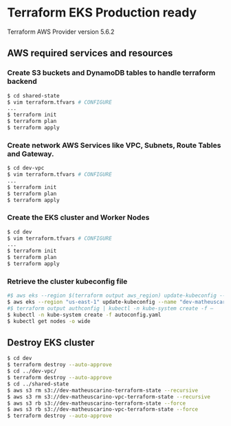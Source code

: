 # Terraform EKS Production ready

Terraform AWS Provider version 5.6.2

## AWS required services and resources

### Create S3 buckets and DynamoDB tables to handle terraform backend

```bash
$ cd shared-state
$ vim terraform.tfvars # CONFIGURE
...
$ terraform init
$ terraform plan
$ terraform apply
```

### Create network AWS Services like VPC, Subnets, Route Tables and Gateway.

```bash
$ cd dev-vpc
$ vim terraform.tfvars # CONFIGURE
...
$ terraform init
$ terraform plan
$ terraform apply
```

### Create the EKS cluster and Worker Nodes

```bash
$ cd dev
$ vim terraform.tfvars # CONFIGURE
...
$ terraform init
$ terraform plan
$ terraform apply
```

### Retrieve the cluster kubeconfig file

```bash
#$ aws eks --region $(terraform output aws_region) update-kubeconfig --name $(terraform output cluster_full_name)
$ aws eks --region "us-east-1" update-kubeconfig --name "dev-matheuscarino-default"
#$ terraform output authconfig | kubectl -n kube-system create -f –
$ kubectl -n kube-system create -f autoconfig.yaml
$ kubectl get nodes -o wide
```

## Destroy EKS cluster

```bash
$ cd dev
$ terraform destroy --auto-approve
$ cd ../dev-vpc/
$ terraform destroy --auto-approve
$ cd ../shared-state
$ aws s3 rm s3://dev-matheuscarino-terraform-state --recursive
$ aws s3 rm s3://dev-matheuscarino-vpc-terraform-state --recursive
$ aws s3 rb s3://dev-matheuscarino-terraform-state --force
$ aws s3 rb s3://dev-matheuscarino-vpc-terraform-state --force
$ terraform destroy --auto-approve
```

###

```bash

```

###

```bash

```

###

```bash

```

###

```bash

```



